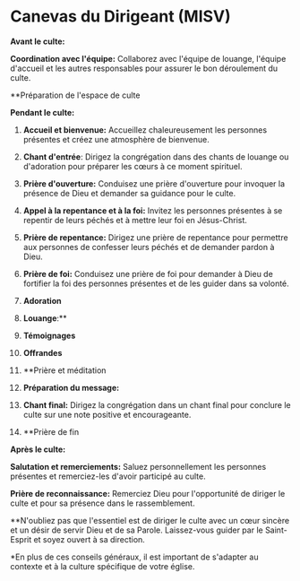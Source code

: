 
# Canevas du Dirigeant (MISV)

**Avant le culte:**


 **Coordination avec l'équipe:** Collaborez avec l'équipe de louange, l'équipe d'accueil et les autres responsables pour assurer le bon déroulement du culte.
    
**Préparation de l'espace de culte

**Pendant le culte:**

1. **Accueil et bienvenue:** Accueillez chaleureusement les personnes présentes et créez une atmosphère de bienvenue.
    
2. **Chant d'entrée**: Dirigez la congrégation dans des chants de louange ou d'adoration pour préparer les cœurs à ce moment spirituel.
    
3. **Prière d'ouverture:** Conduisez une prière d'ouverture pour invoquer la présence de Dieu et demander sa guidance pour le culte.
    
4. **Appel à la repentance et à la foi:** Invitez les personnes présentes à se repentir de leurs péchés et à mettre leur foi en Jésus-Christ.
    
5. **Prière de repentance:** Dirigez une prière de repentance pour permettre aux personnes de confesser leurs péchés et de demander pardon à Dieu.
    
6. **Prière de foi:** Conduisez une prière de foi pour demander à Dieu de fortifier la foi des personnes présentes et de les guider dans sa volonté.

7. **Adoration**

8. **Louange**:** 

10. **Témoignages**

11. **Offrandes**
    
10. **Prière et méditation
    
11. **Préparation du message:** 

13. **Chant final:** Dirigez la congrégation dans un chant final pour conclure le culte sur une note positive et encourageante.

13. **Prière de fin
    

**Après le culte:**

**Salutation et remerciements:** Saluez personnellement les personnes présentes et remerciez-les d'avoir participé au culte.
    
**Prière de reconnaissance:** Remerciez Dieu pour l'opportunité de diriger le culte et pour sa présence dans le rassemblement.
    

**N'oubliez pas que l'essentiel est de diriger le culte avec un cœur sincère et un désir de servir Dieu et de sa Parole. Laissez-vous guider par le Saint-Esprit et soyez ouvert à sa direction.

*En plus de ces conseils généraux, il est important de s'adapter au contexte et à la culture spécifique de votre église.